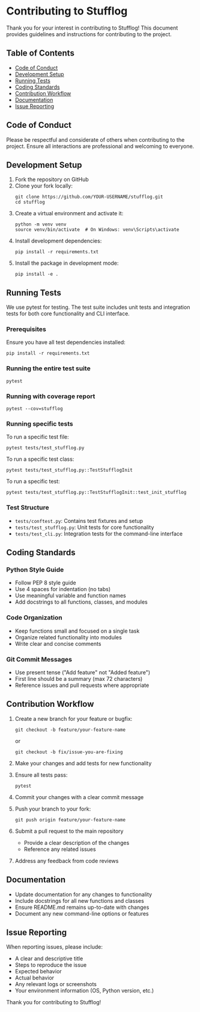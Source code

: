 # Contributing to Stufflog

Thank you for your interest in contributing to Stufflog! This document provides guidelines and instructions for contributing to the project.

## Table of Contents
- [Code of Conduct](#code-of-conduct)
- [Development Setup](#development-setup)
- [Running Tests](#running-tests)
- [Coding Standards](#coding-standards)
- [Contribution Workflow](#contribution-workflow)
- [Documentation](#documentation)
- [Issue Reporting](#issue-reporting)

## Code of Conduct

Please be respectful and considerate of others when contributing to the project. Ensure all interactions are professional and welcoming to everyone.

## Development Setup

1. Fork the repository on GitHub
2. Clone your fork locally:
   ```
   git clone https://github.com/YOUR-USERNAME/stufflog.git
   cd stufflog
   ```
3. Create a virtual environment and activate it:
   ```
   python -m venv venv
   source venv/bin/activate  # On Windows: venv\Scripts\activate
   ```
4. Install development dependencies:
   ```
   pip install -r requirements.txt
   ```
5. Install the package in development mode:
   ```
   pip install -e .
   ```

## Running Tests

We use pytest for testing. The test suite includes unit tests and integration tests for both core functionality and CLI interface.

### Prerequisites

Ensure you have all test dependencies installed:
```
pip install -r requirements.txt
```

### Running the entire test suite

```
pytest
```

### Running with coverage report

```
pytest --cov=stufflog
```

### Running specific tests

To run a specific test file:
```
pytest tests/test_stufflog.py
```

To run a specific test class:
```
pytest tests/test_stufflog.py::TestStufflogInit
```

To run a specific test:
```
pytest tests/test_stufflog.py::TestStufflogInit::test_init_stufflog
```

### Test Structure

- `tests/conftest.py`: Contains test fixtures and setup
- `tests/test_stufflog.py`: Unit tests for core functionality
- `tests/test_cli.py`: Integration tests for the command-line interface

## Coding Standards

### Python Style Guide

- Follow PEP 8 style guide
- Use 4 spaces for indentation (no tabs)
- Use meaningful variable and function names
- Add docstrings to all functions, classes, and modules

### Code Organization

- Keep functions small and focused on a single task
- Organize related functionality into modules
- Write clear and concise comments

### Git Commit Messages

- Use present tense ("Add feature" not "Added feature")
- First line should be a summary (max 72 characters)
- Reference issues and pull requests where appropriate

## Contribution Workflow

1. Create a new branch for your feature or bugfix:
   ```
   git checkout -b feature/your-feature-name
   ```
   or
   ```
   git checkout -b fix/issue-you-are-fixing
   ```

2. Make your changes and add tests for new functionality

3. Ensure all tests pass:
   ```
   pytest
   ```

4. Commit your changes with a clear commit message

5. Push your branch to your fork:
   ```
   git push origin feature/your-feature-name
   ```

6. Submit a pull request to the main repository
   - Provide a clear description of the changes
   - Reference any related issues

7. Address any feedback from code reviews

## Documentation

- Update documentation for any changes to functionality
- Include docstrings for all new functions and classes
- Ensure README.md remains up-to-date with changes
- Document any new command-line options or features

## Issue Reporting

When reporting issues, please include:

- A clear and descriptive title
- Steps to reproduce the issue
- Expected behavior
- Actual behavior
- Any relevant logs or screenshots
- Your environment information (OS, Python version, etc.)

Thank you for contributing to Stufflog!

